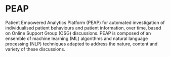 # PEAP
Patient Empowered Analytics Platform (PEAP) for automated investigation of individualised patient behaviours and patient information, over time, based on Online Support Group (OSG) discussions. PEAP is composed of an ensemble of machine learning (ML) algorithms and natural language processing (NLP) techniques adapted to address the nature, content and variety of these discussions.
